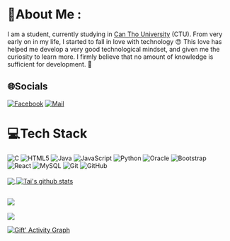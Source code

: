 # 💫About Me :
  I am a student, currently studying in [Can Tho University](https://www.ctu.edu.vn/) (CTU). From very early on in my life, I started to fall in love with technology 😍 This love has helped me develop a very good technological mindset, and given me the curiosity to learn more. I firmly believe that no amount of knowledge is sufficient for development. 🧠

## 🌐Socials
[![Facebook](https://img.shields.io/badge/Facebook-%231877F2.svg?logo=Facebook&logoColor=white)](https://facebook.com/https://www.facebook.com/tai.nhat.927758) 
[![Mail](https://img.shields.io/badge/-tainn.dv@gmail.com-gray?style=flat-square&logo=gmail&logoColor=red)](mailto:tainn.dv@gmail.com)

# 💻Tech Stack
![C](https://img.shields.io/badge/c-%2300599C.svg?style=for-the-badge&logo=c&logoColor=white) 
![HTML5](https://img.shields.io/badge/html5-%23E34F26.svg?style=for-the-badge&logo=html5&logoColor=white) 
![Java](https://img.shields.io/badge/java-%23ED8B00.svg?style=for-the-badge&logo=java&logoColor=white) 
![JavaScript](https://img.shields.io/badge/javascript-%23323330.svg?style=for-the-badge&logo=javascript&logoColor=%23F7DF1E) 
![Python](https://img.shields.io/badge/python-3670A0?style=for-the-badge&logo=python&logoColor=ffdd54) 
![Oracle](https://img.shields.io/badge/Oracle-F80000?style=for-the-badge&logo=oracle&logoColor=white) 
![Bootstrap](https://img.shields.io/badge/bootstrap-%23563D7C.svg?style=for-the-badge&logo=bootstrap&logoColor=white)
![React](https://img.shields.io/badge/-React-%23282C34?style=for-the-badge&logo=react)
![MySQL](https://img.shields.io/badge/-MySQL-black?style=for-the-badge&logo=mysql)
![Git](https://img.shields.io/badge/-Git-black?style=for-the-badge&logo=git)
![GitHub](https://img.shields.io/badge/-GitHub-181717?style=for-the-badge&logo=github)
<br><br>
<a href="https://github.com/teohigh">
  <img align="center" src="https://github-readme-stats.vercel.app/api/top-langs/?username=teohigh&theme=radical&hide" >
</a>
<a href="https://github.com/teohigh">
 <img align="center" src="https://github-readme-stats.vercel.app/api?username=teohigh&show_icons=true&theme=dark&line_height=30" alt="Tai's github stats"/>
</a>

![](https://quotes-github-readme.vercel.app/api?type=horizontal&theme=radical)
---
[![](https://visitcount.itsvg.in/api?id=teohigh&icon=0&color=0)](https://visitcount.itsvg.in)

<a href="https://github.com/teohigh/"><img alt="Gift' Activity Graph" src="https://github-readme-activity-graph.vercel.app/graph?username=teohigh&theme=github-compact&area=true" /></a>
